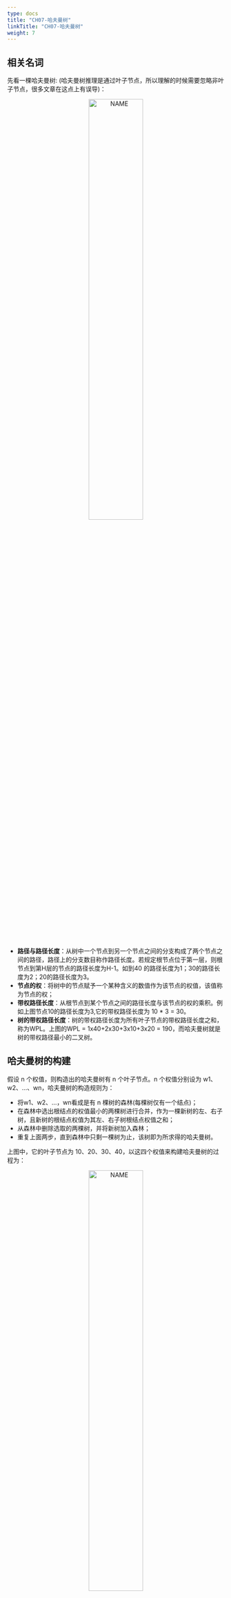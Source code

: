 ```yaml
---
type: docs
title: "CH07-哈夫曼树"
linkTitle: "CH07-哈夫曼树"
weight: 7
---
```


## 相关名词

先看一棵哈夫曼树: (哈夫曼树推理是通过叶子节点，所以理解的时候需要忽略非叶子节点，很多文章在这点上有误导)：

<div align="center"> <img src="https://infi-img.oss-cn-hangzhou.aliyuncs.com/img/20210504182702.png" style="display:block;width:50%;" alt="NAME" align=center /> </div>

- **路径与路径长度**：从树中一个节点到另一个节点之间的分支构成了两个节点之间的路径，路径上的分支数目称作路径长度。若规定根节点位于第一层，则根节点到第H层的节点的路径长度为H-1。如到40 的路径长度为1；30的路径长度为2；20的路径长度为3。
- **节点的权**：将树中的节点赋予一个某种含义的数值作为该节点的权值，该值称为节点的权；
- **带权路径长度**：从根节点到某个节点之间的路径长度与该节点的权的乘积。例如上图节点10的路径长度为3,它的带权路径长度为 10 * 3 = 30。
- **树的带权路径长度**：树的带权路径长度为所有叶子节点的带权路径长度之和，称为WPL。上图的WPL = 1x40+2x30+3x10+3x20 = 190，而哈夫曼树就是树的带权路径最小的二叉树。

## 哈夫曼树的构建

假设 n 个权值，则构造出的哈夫曼树有 n 个叶子节点。n 个权值分别设为 w1、w2、...、wn，哈夫曼树的构造规则为：

- 将w1、w2、…，wn看成是有 n 棵树的森林(每棵树仅有一个结点)；
- 在森林中选出根结点的权值最小的两棵树进行合并，作为一棵新树的左、右子树，且新树的根结点权值为其左、右子树根结点权值之和；
- 从森林中删除选取的两棵树，并将新树加入森林；
- 重复上面两步，直到森林中只剩一棵树为止，该树即为所求得的哈夫曼树。

上图中，它的叶子节点为 10、20、30、40，以这四个权值来构建哈夫曼树的过程为：

<div align="center"> <img src="https://infi-img.oss-cn-hangzhou.aliyuncs.com/img/20210504183159.png" style="display:block;width:50%;" alt="NAME" align=center /> </div>

## 哈夫曼编码

为{10，20，30，40}这四个权值构建了哈夫曼编码后，我们可以由如下规则获得它们的哈夫曼编码:

从根节点到每一个叶子节点的路径上，左分支记为0，右分支记为1，将这些0与1连起来即为叶子节点的哈夫曼编码。如下图:

| (字母)权值 | 编码 |
| ---------- | ---- |
| 10         | 100  |
| 20         | 101  |
| 30         | 11   |
| 40         | 0    |

由此可见，出现频率越高的字母(也即权值越大)，其编码越短。这便使编码之后的字符串的平均长度、期望值降低，从而达到无损压缩数据的目的。

具体流程如下:

<div align="center"> <img src="https://infi-img.oss-cn-hangzhou.aliyuncs.com/img/20210504183308.png" style="display:block;width:50%;" alt="NAME" align=center /> </div>

## 哈夫曼树的实现

哈夫曼树的重点是如何构造哈夫曼树。本文构造哈夫曼时，用到了"(二叉堆)最小堆"。下面对哈夫曼树进行讲解。

### 节点

```java
public class HuffmanNode implements Comparable, Cloneable {
    protected int key;              // 权值
    protected HuffmanNode left;     // 左孩子
    protected HuffmanNode right;    // 右孩子
    protected HuffmanNode parent;   // 父结点

    protected HuffmanNode(int key, HuffmanNode left, HuffmanNode right, HuffmanNode parent) {
        this.key = key;
        this.left = left;
        this.right = right;
        this.parent = parent;
    }

    @Override
    public Object clone() {
        Object obj=null;

        try {
            obj = (HuffmanNode)super.clone();//Object 中的clone()识别出你要复制的是哪一个对象。    
        } catch(CloneNotSupportedException e) {
            System.out.println(e.toString());
        }

        return obj;    
    }

    @Override
    public int compareTo(Object obj) {
        return this.key - ((HuffmanNode)obj).key;
    }
}
```

### 树

```java
import java.util.List;
import java.util.ArrayList;
import java.util.Collections;

public class Huffman {

	private HuffmanNode mRoot;	// 根结点

	/* 
	 * 创建Huffman树
	 *
	 * @param 权值数组
	 */
	public Huffman(int a[]) {
        HuffmanNode parent = null;
		MinHeap heap;

		// 建立数组a对应的最小堆
		heap = new MinHeap(a);
	 
		for(int i=0; i<a.length-1; i++) {   
        	HuffmanNode left = heap.dumpFromMinimum();  // 最小节点是左孩子
        	HuffmanNode right = heap.dumpFromMinimum(); // 其次才是右孩子
	 
			// 新建parent节点，左右孩子分别是left/right；
			// parent的大小是左右孩子之和
			parent = new HuffmanNode(left.key+right.key, left, right, null);
			left.parent = parent;
			right.parent = parent;

			// 将parent节点数据拷贝到"最小堆"中
			heap.insert(parent);
		}

		mRoot = parent;

		// 销毁最小堆
		heap.destroy();
	}

	/*
	 * 前序遍历"Huffman树"
	 */
	private void preOrder(HuffmanNode tree) {
		if(tree != null) {
			System.out.print(tree.key+" ");
			preOrder(tree.left);
			preOrder(tree.right);
		}
	}

	public void preOrder() {
		preOrder(mRoot);
	}

	/*
	 * 中序遍历"Huffman树"
	 */
	private void inOrder(HuffmanNode tree) {
		if(tree != null) {
			inOrder(tree.left);
			System.out.print(tree.key+" ");
			inOrder(tree.right);
		}
	}

	public void inOrder() {
		inOrder(mRoot);
	}


	/*
	 * 后序遍历"Huffman树"
	 */
	private void postOrder(HuffmanNode tree) {
		if(tree != null)
		{
			postOrder(tree.left);
			postOrder(tree.right);
			System.out.print(tree.key+" ");
		}
	}

	public void postOrder() {
		postOrder(mRoot);
	}

	/*
	 * 销毁Huffman树
	 */
	private void destroy(HuffmanNode tree) {
		if (tree==null)
			return ;

		if (tree.left != null)
			destroy(tree.left);
		if (tree.right != null)
			destroy(tree.right);

		tree=null;
	}

	public void destroy() {
		destroy(mRoot);
		mRoot = null;
	}

	/*
	 * 打印"Huffman树"
	 *
	 * key        -- 节点的键值 
	 * direction  --  0，表示该节点是根节点;
	 *               -1，表示该节点是它的父结点的左孩子;
	 *                1，表示该节点是它的父结点的右孩子。
	 */
	private void print(HuffmanNode tree, int key, int direction) {

		if(tree != null) {

			if(direction==0)	// tree是根节点
				System.out.printf("%2d is root\n", tree.key);
			else				// tree是分支节点
				System.out.printf("%2d is %2d's %6s child\n", tree.key, key, direction==1?"right" : "left");

			print(tree.left, tree.key, -1);
			print(tree.right,tree.key,  1);
		}
	}

	public void print() {
		if (mRoot != null)
			print(mRoot, mRoot.key, 0);
	}
}
```

### 最小堆

```java
import java.util.ArrayList;
import java.util.List;

public class MinHeap {

	private List<HuffmanNode> mHeap;		// 存放堆的数组

	/* 
	 * 创建最小堆
	 *
	 * 参数说明：
	 *     a -- 数据所在的数组
	 */
	protected MinHeap(int a[]) {
		mHeap = new ArrayList<HuffmanNode>();
		// 初始化数组
		for(int i=0; i<a.length; i++) {
		    HuffmanNode node = new HuffmanNode(a[i], null, null, null);
			mHeap.add(node);
		}

		// 从(size/2-1) --> 0逐次遍历。遍历之后，得到的数组实际上是一个最小堆。
		for (int i = a.length / 2 - 1; i >= 0; i--)
			filterdown(i, a.length-1);
	}

	/* 
	 * 最小堆的向下调整算法
	 *
	 * 注：数组实现的堆中，第N个节点的左孩子的索引值是(2N+1)，右孩子的索引是(2N+2)。
	 *
	 * 参数说明：
	 *     start -- 被下调节点的起始位置(一般为0，表示从第1个开始)
	 *     end   -- 截至范围(一般为数组中最后一个元素的索引)
	 */
	protected void filterdown(int start, int end) {
		int c = start; 	 	// 当前(current)节点的位置
		int l = 2*c + 1; 	// 左(left)孩子的位置
		HuffmanNode tmp = mHeap.get(c);	// 当前(current)节点

		while(l <= end) {
			// "l"是左孩子，"l+1"是右孩子
			if(l < end && (mHeap.get(l).compareTo(mHeap.get(l+1))>0))
				l++;		// 左右两孩子中选择较小者，即mHeap[l+1]

			int cmp = tmp.compareTo(mHeap.get(l));
			if(cmp <= 0)
				break;		//调整结束
			else {
				mHeap.set(c, mHeap.get(l));
				c = l;
				l = 2*l + 1;   
			}       
		}   
		mHeap.set(c, tmp);
	}
	
	/*
	 * 最小堆的向上调整算法(从start开始向上直到0，调整堆)
	 *
	 * 注：数组实现的堆中，第N个节点的左孩子的索引值是(2N+1)，右孩子的索引是(2N+2)。
	 *
	 * 参数说明：
	 *     start -- 被上调节点的起始位置(一般为数组中最后一个元素的索引)
	 */
	protected void filterup(int start) {
		int c = start;			// 当前节点(current)的位置
		int p = (c-1)/2;		// 父(parent)结点的位置 
		HuffmanNode tmp = mHeap.get(c);	// 当前(current)节点

		while(c > 0) {
			int cmp = mHeap.get(p).compareTo(tmp);
			if(cmp <= 0)
				break;
			else {
				mHeap.set(c, mHeap.get(p));
				c = p;
				p = (p-1)/2;   
			}       
		}
		mHeap.set(c, tmp);
	} 
 
	/* 
	 * 将node插入到二叉堆中
	 */
	protected void insert(HuffmanNode node) {
		int size = mHeap.size();

		mHeap.add(node);	// 将"数组"插在表尾
		filterup(size);		// 向上调整堆
	}

	/*
	 * 交换两个HuffmanNode节点的全部数据
	 */
	private void swapNode(int i, int j) {
		HuffmanNode tmp = mHeap.get(i);
		mHeap.set(i, mHeap.get(j));
		mHeap.set(j, tmp);
	}

	/* 
	 * 新建一个节点，并将最小堆中最小节点的数据复制给该节点。
	 * 然后除最小节点之外的数据重新构造成最小堆。
	 *
	 * 返回值：
	 *     失败返回null。
	 */
	protected HuffmanNode dumpFromMinimum() {
		int size = mHeap.size();

		// 如果"堆"已空，则返回
		if(size == 0)
			return null;

		// 将"最小节点"克隆一份，将克隆得到的对象赋值给node
		HuffmanNode node = (HuffmanNode)mHeap.get(0).clone();

		// 交换"最小节点"和"最后一个节点"
		mHeap.set(0, mHeap.get(size-1));
		// 删除最后的元素
		mHeap.remove(size-1);

		if (mHeap.size() > 1)
			filterdown(0, mHeap.size()-1);

		return node;
	}

	// 销毁最小堆
	protected void destroy() {
		mHeap.clear();
		mHeap = null;
	}
}
```

### 测试

```java
public class HuffmanTest {

	private static final int a[]= {5,6,8,7,15};

	public static void main(String[] args) {
		int i;
		Huffman tree;

		System.out.print("== 添加数组: ");
		for(i=0; i<a.length; i++) 
			System.out.print(a[i]+" ");
	
		// 创建数组a对应的Huffman树
		tree = new Huffman(a);

		System.out.print("\n== 前序遍历: ");
		tree.preOrder();

		System.out.print("\n== 中序遍历: ");
		tree.inOrder();

		System.out.print("\n== 后序遍历: ");
		tree.postOrder();
		System.out.println();

		System.out.println("== 树的详细信息: ");
		tree.print();

		// 销毁二叉树
		tree.destroy();
	}
}
```

